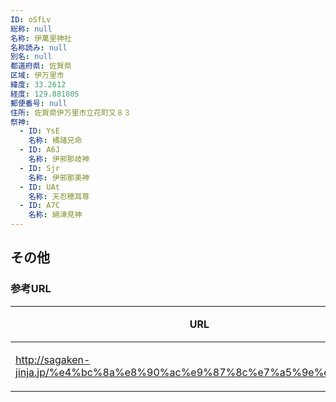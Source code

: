 ```yaml
---
ID: oSfLv
総称: null
名称: 伊萬里神社
名称読み: null
別名: null
都道府県: 佐賀県
区域: 伊万里市
緯度: 33.2612
経度: 129.881805
郵便番号: null
住所: 佐賀県伊万里市立花町又８３
祭神:
  - ID: YsE
    名称: 橘諸兄命
  - ID: A6J
    名称: 伊邪那岐神
  - ID: Sjr
    名称: 伊邪那美神
  - ID: UAt
    名称: 天忍穂耳尊
  - ID: A7C
    名称: 綿津見神
---
```


## その他

### 参考URL

| URL                                                                    | 説明   |
| ---------------------------------------------------------------------- | ------ |
| http://sagaken-jinja.jp/%e4%bc%8a%e8%90%ac%e9%87%8c%e7%a5%9e%e7%a4%be/ | 神社庁 |
